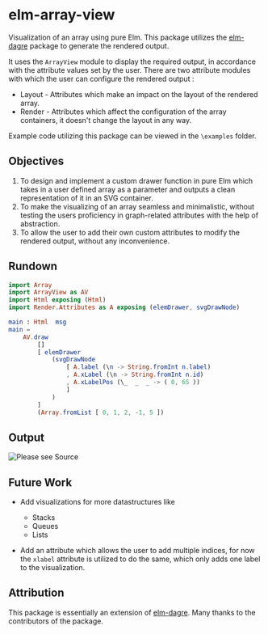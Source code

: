 # elm-array-view 
Visualization of an array using pure Elm. This package utilizes the [elm-dagre](https://package.elm-lang.org/packages/goyalarchit/elm-dagre/latest/) package to generate the rendered output. 

It uses the `ArrayView` module to display the required output, in accordance with the attribute values set by the user.
There are two attribute modules with which the user can configure the rendered output :  
- Layout - Attributes which make an impact on the layout of the rendered array.
- Render - Attributes which affect the configuration of the array containers, it doesn't change the layout in any way. 

Example code utilizing this package can be viewed in the `\examples` folder.

## Objectives
1. To design and implement a custom drawer function in pure Elm which takes in a user defined array as a parameter and outputs a clean representation of it in an SVG container.
2. To make the visualizing of an array seamless and minimalistic, without testing the users proficiency in graph-related attributes with the help of abstraction. 
3. To allow the user to add their own custom attributes to modify the rendered output, without any inconvenience. 

## Rundown

```elm
import Array
import ArrayView as AV
import Html exposing (Html)
import Render.Attributes as A exposing (elemDrawer, svgDrawNode)

main : Html  msg
main =
	AV.draw
		[]
		[ elemDrawer
			(svgDrawNode
				[ A.label (\n -> String.fromInt n.label)
				, A.xLabel (\n -> String.fromInt n.id)
				, A.xLabelPos (\_  _  _ -> ( 0, 65 ))
				]
			)
		]
		(Array.fromList [ 0, 1, 2, -1, 5 ])
```
## Output
![Please see Source](examples/view-output.jpeg)

## Future Work

-  Add visualizations for more datastructures like
    - Stacks
    - Queues
    - Lists

- Add an attribute which allows the user to add multiple indices, for now the `xlabel` attribute is utilized to do the same, which only adds one label to the visualization. 

## Attribution
This package is essentially an extension of [elm-dagre](https://package.elm-lang.org/packages/goyalarchit/elm-dagre/latest/). Many thanks to the contributors of the package.


